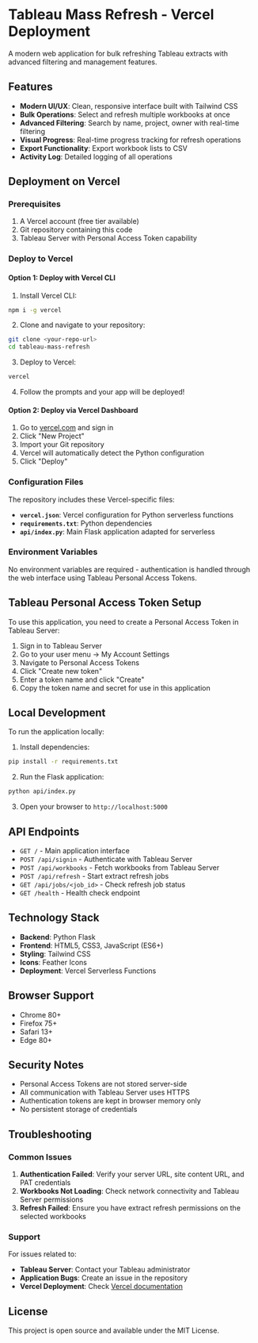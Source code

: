 # Tableau Mass Refresh - Vercel Deployment

A modern web application for bulk refreshing Tableau extracts with advanced filtering and management features.

## Features

- **Modern UI/UX**: Clean, responsive interface built with Tailwind CSS
- **Bulk Operations**: Select and refresh multiple workbooks at once
- **Advanced Filtering**: Search by name, project, owner with real-time filtering
- **Visual Progress**: Real-time progress tracking for refresh operations
- **Export Functionality**: Export workbook lists to CSV
- **Activity Log**: Detailed logging of all operations

## Deployment on Vercel

### Prerequisites

1. A Vercel account (free tier available)
2. Git repository containing this code
3. Tableau Server with Personal Access Token capability

### Deploy to Vercel

#### Option 1: Deploy with Vercel CLI

1. Install Vercel CLI:
```bash
npm i -g vercel
```

2. Clone and navigate to your repository:
```bash
git clone <your-repo-url>
cd tableau-mass-refresh
```

3. Deploy to Vercel:
```bash
vercel
```

4. Follow the prompts and your app will be deployed!

#### Option 2: Deploy via Vercel Dashboard

1. Go to [vercel.com](https://vercel.com) and sign in
2. Click "New Project"
3. Import your Git repository
4. Vercel will automatically detect the Python configuration
5. Click "Deploy"

### Configuration Files

The repository includes these Vercel-specific files:

- **`vercel.json`**: Vercel configuration for Python serverless functions
- **`requirements.txt`**: Python dependencies
- **`api/index.py`**: Main Flask application adapted for serverless

### Environment Variables

No environment variables are required - authentication is handled through the web interface using Tableau Personal Access Tokens.

## Tableau Personal Access Token Setup

To use this application, you need to create a Personal Access Token in Tableau Server:

1. Sign in to Tableau Server
2. Go to your user menu → My Account Settings
3. Navigate to Personal Access Tokens
4. Click "Create new token"
5. Enter a token name and click "Create"
6. Copy the token name and secret for use in this application

## Local Development

To run the application locally:

1. Install dependencies:
```bash
pip install -r requirements.txt
```

2. Run the Flask application:
```bash
python api/index.py
```

3. Open your browser to `http://localhost:5000`

## API Endpoints

- `GET /` - Main application interface
- `POST /api/signin` - Authenticate with Tableau Server
- `POST /api/workbooks` - Fetch workbooks from Tableau Server
- `POST /api/refresh` - Start extract refresh jobs
- `GET /api/jobs/<job_id>` - Check refresh job status
- `GET /health` - Health check endpoint

## Technology Stack

- **Backend**: Python Flask
- **Frontend**: HTML5, CSS3, JavaScript (ES6+)
- **Styling**: Tailwind CSS
- **Icons**: Feather Icons
- **Deployment**: Vercel Serverless Functions

## Browser Support

- Chrome 80+
- Firefox 75+
- Safari 13+
- Edge 80+

## Security Notes

- Personal Access Tokens are not stored server-side
- All communication with Tableau Server uses HTTPS
- Authentication tokens are kept in browser memory only
- No persistent storage of credentials

## Troubleshooting

### Common Issues

1. **Authentication Failed**: Verify your server URL, site content URL, and PAT credentials
2. **Workbooks Not Loading**: Check network connectivity and Tableau Server permissions
3. **Refresh Failed**: Ensure you have extract refresh permissions on the selected workbooks

### Support

For issues related to:
- **Tableau Server**: Contact your Tableau administrator
- **Application Bugs**: Create an issue in the repository
- **Vercel Deployment**: Check [Vercel documentation](https://vercel.com/docs)

## License

This project is open source and available under the MIT License.
